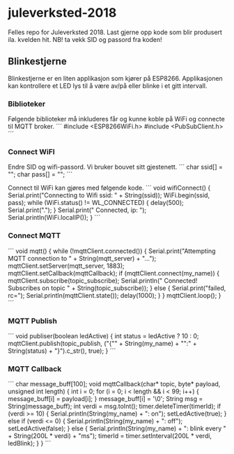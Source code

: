 # juleverksted-2018
Felles repo for Juleverksted 2018. Last gjerne opp kode som blir produsert ila. kvelden hit. NB! ta vekk SID og passord fra koden!

## Blinkestjerne
Blinkestjerne er en liten applikasjon som kjører på ESP8266. Applikasjonen kan kontrollere et LED lys til å være av/på eller blinke i et gitt intervall. 

### Biblioteker
Følgende biblioteker må inkluderes får og kunne koble på WiFi og connecte til MQTT broker.
´´´
#include <ESP8266WiFi.h>
#include <PubSubClient.h>
´´´

### Connect WiFI
Endre SID og wifi-passord. Vi bruker bouvet sitt gjestenett.
´´´
char ssid[] = "<SID>";
char pass[] = "<PASS>";
´´´

Connect til WiFi kan gjøres med følgende kode.
´´´
void wifiConnect() {
  Serial.print("Connecting to Wifi ssid: " + String(ssid));
  WiFi.begin(ssid, pass);
  while (WiFi.status() != WL_CONNECTED) {
    delay(500);
    Serial.print(".");
  }
  Serial.print(" Connected, ip: ");
  Serial.println(WiFi.localIP());
}
´´´

### Connect MQTT
´´´
void mqtt() {
  while (!mqttClient.connected()) {
    Serial.print("Attempting MQTT connection to " + String(mqtt_server) + "...");
    mqttClient.setServer(mqtt_server, 1883);
    mqttClient.setCallback(mqttCallback);
    if (mqttClient.connect(my_name)) {
      mqttClient.subscribe(topic_subscribe);
      Serial.println(" Connected! Subscribes on topic " + String(topic_subscribe));
    } else {
      Serial.print("failed, rc=");
      Serial.println(mqttClient.state());
      delay(1000);
    }
  }
  mqttClient.loop();
}
´´´

### MQTT Publish
´´´
void publiser(boolean ledActive) {
  int status = ledActive ? 10 : 0;
  mqttClient.publish(topic_publish, ("{\"" + String(my_name) + "\":" + String(status) + "}").c_str(), true);
}
´´´

### MQTT Callback
´´´
char message_buff[100];
void mqttCallback(char* topic, byte* payload, unsigned int length) {
  int i = 0;
  for (i = 0; i < length && i < 99; i++) {
    message_buff[i] = payload[i];
  }
  message_buff[i] = '\0';
  String msg = String(message_buff);
    int verdi = msg.toInt();
    timer.deleteTimer(timerId);
    if (verdi >= 10) {
      Serial.println(String(my_name) + ": on");
      setLedActive(true);
    } else if (verdi <= 0) {
      Serial.println(String(my_name) + ": off");
      setLedActive(false);
    } else {
      Serial.println(String(my_name) + ": blink every " + String(200L * verdi) + "ms");
      timerId = timer.setInterval(200L * verdi, ledBlink);
    }
}
´´´
